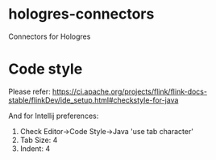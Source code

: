 # hologres-connectors
Connectors for Hologres

# Code style
Please refer:
https://ci.apache.org/projects/flink/flink-docs-stable/flinkDev/ide_setup.html#checkstyle-for-java

And for Intellij preferences:
1. Check Editor->Code Style->Java 'use tab character'
2. Tab Size: 4
3. Indent: 4